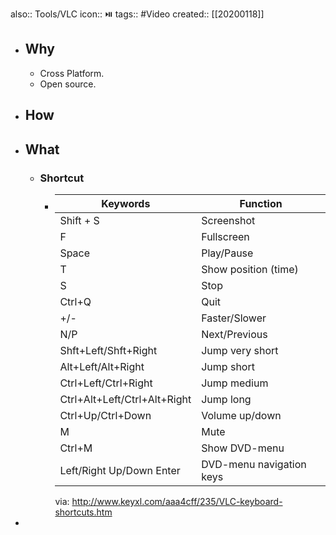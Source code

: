 also:: Tools/VLC
icon:: ⏯️
tags:: #Video
created:: [[20200118]]
- ## Why
  - Cross Platform.
  - Open source.
- ## How
- ## What
  - ### Shortcut
    - | Keywords | Function |
      | --- | --- |
      | Shift + S | Screenshot |
      | F| Fullscreen |
      | Space| Play/Pause |
      | T| Show position (time) |
      | S| Stop |
      | Ctrl+Q | Quit |
      | +/-| Faster/Slower|
      | N/P| Next/Previous|
      | Shft+Left/Shft+Right | Jump very short|
      | Alt+Left/Alt+Right | Jump short |
      | Ctrl+Left/Ctrl+Right | Jump medium|
      | Ctrl+Alt+Left/Ctrl+Alt+Right | Jump long|
      | Ctrl+Up/Ctrl+Down| Volume up/down |
      | M| Mute |
      | Ctrl+M | Show DVD-menu|
      | Left/Right Up/Down Enter | DVD-menu navigation keys |
      via: http://www.keyxl.com/aaa4cff/235/VLC-keyboard-shortcuts.htm
-